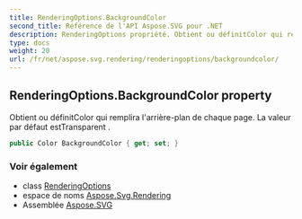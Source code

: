 ```yaml
---
title: RenderingOptions.BackgroundColor
second_title: Référence de l'API Aspose.SVG pour .NET
description: RenderingOptions propriété. Obtient ou définitColor qui remplira larrièreplan de chaque page. La valeur par défaut estTransparent .
type: docs
weight: 20
url: /fr/net/aspose.svg.rendering/renderingoptions/backgroundcolor/
---
```

## RenderingOptions.BackgroundColor property

Obtient ou définitColor qui remplira l'arrière-plan de chaque page. La valeur par défaut estTransparent .

```csharp
public Color BackgroundColor { get; set; }
```

### Voir également

* class [RenderingOptions](../)
* espace de noms [Aspose.Svg.Rendering](../../renderingoptions/)
* Assemblée [Aspose.SVG](../../../)


